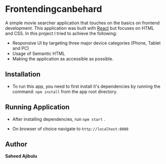 # Frontendingcanbehard
A simple movie searcher application that touches on the basics on frontend development.
This application was built with [React](https://reactjs.org/) but focuses on HTML and CSS.
In this project I tried to achieve the following:
* Responsive UI by targeting three major device categories (Phone, Tablet and PC)
* Usage of Semantic HTML
* Making the application as accessible as possible.

## Installation

* To run this app, you need to first install it's dependencies by running the command: ``` npm install ```  from the app root directory.

## Running Application

* After installing dependencies, run ``` npm start ``` .

* On browser of choice navigate to ``` http://localhost:8080 ```

## Author

**Saheed Ajibulu**


